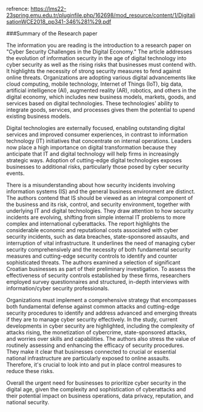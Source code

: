 

refrence:
https://lms22-23spring.emu.edu.tr/pluginfile.php/162698/mod_resource/content/1/DigitalisationWCE2018_pp341-346%281%29.pdf

###Summary of the Research paper


The information you are reading is the introduction to a research paper on "Cyber Security Challenges in the Digital Economy." The article addresses the evolution of information security in the age of digital technology into cyber security as well as the rising risks that businesses must contend with. It highlights the necessity of strong security measures to fend against online threats.
Organizations are adopting various digital advancements like cloud computing, mobile technology, Internet of Things (IoT), big data, artificial intelligence (AI), augmented reality (AR), robotics, and others in the digital economy, which includes new business models, markets, goods, and services based on digital technologies. These technologies' ability to integrate goods, services, and processes gives them the potential to upend existing business models.

Digital technologies are externally focused, enabling outstanding digital services and improved consumer experiences, in contrast to information technology (IT) initiatives that concentrate on internal operations. Leaders now place a high importance on digital transformation because they anticipate that IT and digital technology will help firms in increasingly strategic ways. Adoption of cutting-edge digital technologies exposes businesses to additional risks, particularly those posed by cyber security events.

There is a misunderstanding about how security incidents involving information systems (IS) and the general business environment are distinct. The authors contend that IS should be viewed as an integral component of the business and its risk, control, and security environment, together with underlying IT and digital technologies. They draw attention to how security incidents are evolving, shifting from simple internal IT problems to more complex and international cyberattacks.
The report highlights the considerable economic and reputational costs associated with cyber security incidents, such as data breaches, state-sponsored assaults, and interruption of vital infrastructure. It underlines the need of managing cyber security comprehensively and the necessity of both fundamental security measures and cutting-edge security controls to identify and counter sophisticated threats.
The authors examined a selection of significant Croatian businesses as part of their preliminary investigation. To assess the effectiveness of security controls established by these firms, researchers employed survey questionnaires and structured, in-depth interviews with information/cyber security professionals.

Organizations must implement a comprehensive strategy that encompasses both fundamental defense against common attacks and cutting-edge security procedures to identify and address advanced and emerging threats if they are to manage cyber security effectively. In the study, current developments in cyber security are highlighted, including the complexity of attacks rising, the monetization of cybercrime, state-sponsored attacks, and worries over skills and capabilities.
The authors also stress the value of routinely assessing and enhancing the efficacy of security procedures. They make it clear that businesses connected to crucial or essential national infrastructure are particularly exposed to online assaults. Therefore, it's crucial to look into and put in place control measures to reduce these risks.

Overall the urgent need for businesses to prioritize cyber security in the digital age, given the complexity and sophistication of cyberattacks and their potential impact on business operations, data privacy, reputation, and national security.


